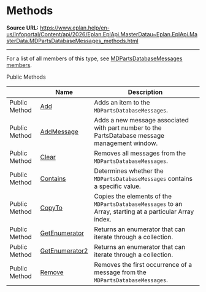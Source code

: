 # Methods

**Source URL:** https://www.eplan.help/en-us/Infoportal/Content/api/2026/Eplan.EplApi.MasterDatau~Eplan.EplApi.MasterData.MDPartsDatabaseMessages_methods.html

---

For a list of all members of this type, see [MDPartsDatabaseMessages members](Eplan.EplApi.MasterDatau~Eplan.EplApi.MasterData.MDPartsDatabaseMessages_members.html).

Public Methods

|  | Name | Description |
| --- | --- | --- |
| Public Method | [Add](Eplan.EplApi.MasterDatau~Eplan.EplApi.MasterData.MDPartsDatabaseMessages~Add.html) | Adds an item to the `MDPartsDatabaseMessages`. |
| Public Method | [AddMessage](Eplan.EplApi.MasterDatau~Eplan.EplApi.MasterData.MDPartsDatabaseMessages~AddMessage.html) | Adds a new message associated with part number to the PartsDatabase message management window. |
| Public Method | [Clear](Eplan.EplApi.MasterDatau~Eplan.EplApi.MasterData.MDPartsDatabaseMessages~Clear.html) | Removes all messages from the `MDPartsDatabaseMessages`. |
| Public Method | [Contains](Eplan.EplApi.MasterDatau~Eplan.EplApi.MasterData.MDPartsDatabaseMessages~Contains.html) | Determines whether the `MDPartsDatabaseMessages` contains a specific value. |
| Public Method | [CopyTo](Eplan.EplApi.MasterDatau~Eplan.EplApi.MasterData.MDPartsDatabaseMessages~CopyTo.html) | Copies the elements of the `MDPartsDatabaseMessages` to an Array, starting at a particular Array index. |
| Public Method | [GetEnumerator](Eplan.EplApi.MasterDatau~Eplan.EplApi.MasterData.MDPartsDatabaseMessages~GetEnumerator.html) | Returns an enumerator that can iterate through a collection. |
| Public Method | [GetEnumerator2](Eplan.EplApi.MasterDatau~Eplan.EplApi.MasterData.MDPartsDatabaseMessages~GetEnumerator2.html) | Returns an enumerator that can iterate through a collection. |
| Public Method | [Remove](Eplan.EplApi.MasterDatau~Eplan.EplApi.MasterData.MDPartsDatabaseMessages~Remove.html) | Removes the first occurrence of a message from the `MDPartsDatabaseMessages`. |


